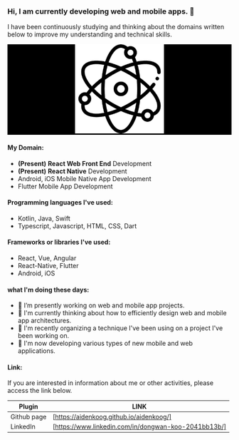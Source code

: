 ### Hi, I am currently developing web and mobile apps. 👋


I have been continuously studying and thinking about the domains written below to improve my understanding and technical skills.
<p align="center" style="background-color: #000">
  <img src="main_logo.png" width="200" height="200" alt="accessibility text">
</p>


#### My Domain:

  - **(Present)** **React Web Front End** Development 
  - **(Present)** **React Native** Development
  - Android, iOS Mobile Native App Development
  - Flutter Mobile App Development


#### Programming languages I've used:

  - Kotlin, Java, Swift
  - Typescript, Javascript, HTML, CSS, Dart


#### Frameworks or libraries I've used:

  - React, Vue, Angular
  - React-Native, Flutter
  - Android, iOS


#### what I'm doing these days:

- 🔭 I’m presently working on web and mobile app projects.
- 🌱 I'm currently thinking about how to efficiently design web and mobile app architectures.
- 🔭 I'm recently organizing a technique I've been using on a project I've been working on.
- 🌱 I'm now developing various types of new mobile and web applications.


#### Link:

If you are interested in information about me or other activities, please access the link below.

| Plugin      | LINK                                     |
| ----------- | ---------------------------------------- |
| Github page | [https://aidenkoog.github.io/aidenkoog/] |
| LinkedIn | [https://www.linkedin.com/in/dongwan-koo-2041bb13b/] |
